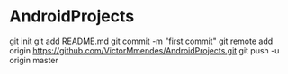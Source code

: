 # AndroidProjects
git init
git add README.md
git commit -m "first commit"
git remote add origin https://github.com/VictorMmendes/AndroidProjects.git
git push -u origin master
